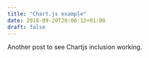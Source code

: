 ```yaml
---
title: "Chart.js example"
date: 2018-09-20T20:00:12+01:00
draft: false
---
```


Another post to see Chartjs inclusion working.

<div>
<canvas id="bar-chart-grouped" width="800" height="450"></canvas>
<script>
new Chart(document.getElementById("bar-chart-grouped"), {
    type: 'bar',
    data: {
      labels: ["1900", "1950", "1999", "2050"],
      datasets: [
        {
          label: "Africa",
          backgroundColor: "#3e95cd",
          data: [133,221,783,2478]
        }, {
          label: "Europe",
          backgroundColor: "#8e5ea2",
          data: [408,547,675,734]
        }
      ]
    },
    options: {
      title: {
        display: true,
        text: 'Population growth (millions)'
      }
    }
});
</script>
</div>
